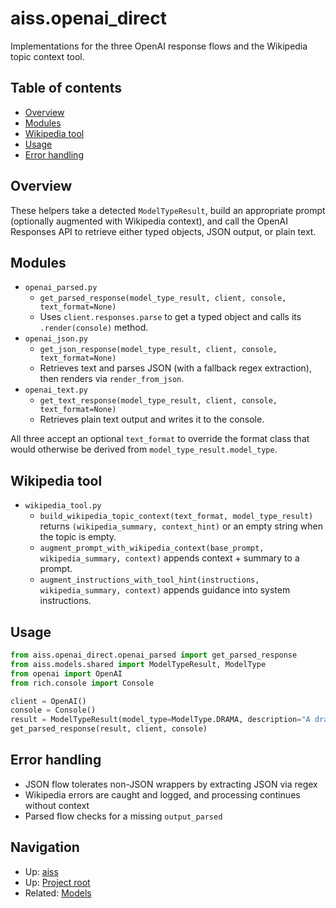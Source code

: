 # aiss.openai_direct

Implementations for the three OpenAI response flows and the Wikipedia topic context tool.

## Table of contents

- [Overview](#overview)
- [Modules](#modules)
- [Wikipedia tool](#wikipedia-tool)
- [Usage](#usage)
- [Error handling](#error-handling)

## Overview

These helpers take a detected `ModelTypeResult`, build an appropriate prompt (optionally augmented with Wikipedia context), and call the OpenAI Responses API to retrieve either typed objects, JSON output, or plain text.

## Modules

- `openai_parsed.py`
  - `get_parsed_response(model_type_result, client, console, text_format=None)`
  - Uses `client.responses.parse` to get a typed object and calls its `.render(console)` method.
- `openai_json.py`
  - `get_json_response(model_type_result, client, console, text_format=None)`
  - Retrieves text and parses JSON (with a fallback regex extraction), then renders via `render_from_json`.
- `openai_text.py`
  - `get_text_response(model_type_result, client, console, text_format=None)`
  - Retrieves plain text output and writes it to the console.

All three accept an optional `text_format` to override the format class that would otherwise be derived from `model_type_result.model_type`.

## Wikipedia tool

- `wikipedia_tool.py`
  - `build_wikipedia_topic_context(text_format, model_type_result)` returns `(wikipedia_summary, context_hint)` or an empty string when the topic is empty.
  - `augment_prompt_with_wikipedia_context(base_prompt, wikipedia_summary, context)` appends context + summary to a prompt.
  - `augment_instructions_with_tool_hint(instructions, wikipedia_summary, context)` appends guidance into system instructions.

## Usage

```python
from aiss.openai_direct.openai_parsed import get_parsed_response
from aiss.models.shared import ModelTypeResult, ModelType
from openai import OpenAI
from rich.console import Console

client = OpenAI()
console = Console()
result = ModelTypeResult(model_type=ModelType.DRAMA, description="A dramatic TV series", formatted_name="Breaking Bad")
get_parsed_response(result, client, console)
```

## Error handling

- JSON flow tolerates non-JSON wrappers by extracting JSON via regex
- Wikipedia errors are caught and logged, and processing continues without context
- Parsed flow checks for a missing `output_parsed`

## Navigation

- Up: [aiss](../README.md)
- Up: [Project root](../../README.md)
- Related: [Models](../models/README.md)
